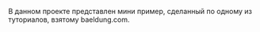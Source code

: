 В данном проекте представлен мини пример, сделанный по одному из туториалов, взятому baeldung.com.

